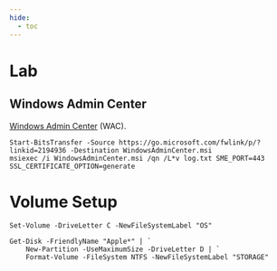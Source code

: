 ```yaml
---
hide:
  - toc
---
```


# Lab

## Windows Admin Center

[Windows Admin Center](https://www.microsoft.com/en-us/windows-server/windows-admin-center) (WAC).

``` { .powershell }
Start-BitsTransfer -Source https://go.microsoft.com/fwlink/p/?linkid=2194936 -Destination WindowsAdminCenter.msi
msiexec /i WindowsAdminCenter.msi /qn /L*v log.txt SME_PORT=443 SSL_CERTIFICATE_OPTION=generate
```

# Volume Setup

``` { .powershell }
Set-Volume -DriveLetter C -NewFileSystemLabel "OS"

Get-Disk -FriendlyName "Apple*" | `
    New-Partition -UseMaximumSize -DriveLetter D | `
    Format-Volume -FileSystem NTFS -NewFileSystemLabel "STORAGE"
```
